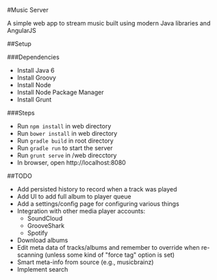 #Music Server

A simple web app to stream music built using modern Java libraries and AngularJS

##Setup

###Dependencies

* Install Java 6
* Install Groovy 
* Install Node
* Install Node Package Manager
* Install Grunt

###Steps

* Run `npm install` in web directory
* Run `bower install` in web directory
* Run `gradle build` in root directory
* Run `gradle run` to start the server
* Run `grunt serve` in /web direcctory
* In browser, open http://localhost:8080

##TODO
* Add persisted history to record when a track was played
* Add UI to add full album to player queue
* Add a settings/config page for configuring various things
* Integration with other media player accounts:
  * SoundCloud
  * GrooveShark
  * Spotify
* Download albums
* Edit meta data of tracks/albums and remember to override when re-scanning (unless some kind of "force tag" option is set)
* Smart meta-info from source (e.g., musicbrainz)
* Implement search
